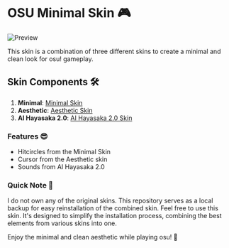 # OSU Minimal Skin 🎮

![Preview](https://i.postimg.cc/VN7QtpSf/image.jpg)

This skin is a combination of three different skins to create a minimal and clean look for osu! gameplay. 

## Skin Components 🛠️
1. **Minimal**: [Minimal Skin ](https://osu.ppy.sh/community/forums/topics/564208?n=1)
2. **Aesthetic**: [Aesthetic Skin](https://osu.ppy.sh/community/forums/topics/189843?n=1)
3. **AI Hayasaka 2.0**: [AI Hayasaka 2.0 Skin](https://osu.ppy.sh/community/forums/topics/1336507?n=1)

### Features 😎
- Hitcircles from the Minimal Skin
- Cursor from the Aesthetic skin
- Sounds from AI Hayasaka 2.0

### Quick Note 📝
I do not own any of the original skins. This repository serves as a local backup for easy reinstallation of the combined skin.
Feel free to use this skin. It's designed to simplify the installation process, combining the best elements from various skins into one.

Enjoy the minimal and clean aesthetic while playing osu! 🎵
